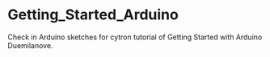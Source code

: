# Getting_Started_Arduino
Check in Arduino sketches for cytron tutorial of Getting Started with Arduino Duemilanove. 
